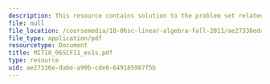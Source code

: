 ```yaml
---
description: This resource contains solution to the problem set related to exam 1.
file: null
file_location: /coursemedia/18-06sc-linear-algebra-fall-2011/ae27336edabea99bcde8649185987f5b_MIT18_06SCF11_ex1s.pdf
file_type: application/pdf
resourcetype: Document
title: MIT18_06SCF11_ex1s.pdf
type: resource
uid: ae27336e-dabe-a99b-cde8-649185987f5b
---
```

